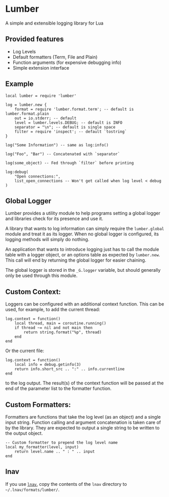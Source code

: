 # Lumber

A simple and extensible logging library for Lua

## Provided features

- Log Levels
- Default formatters (Term, File and Plain)
- Function arguments (for expensive debugging info)
- Simple extension interface

## Example

	local lumber = require 'lumber'

	log = lumber.new {
		format = require 'lumber.format.term'; -- default is lumber.format.plain
		out = io.stderr; -- default
		level = lumber.levels.DEBUG; -- default is INFO
		separator = "\n"; -- default is single space
		filter = require 'inspect'; -- default `tostring`
	}

	log("Some Information") -- same as log:info()

	log("Foo", "Bar") -- Concatenated with `separator`

	log(some_object) -- Fed through `filter` before printing

	log:debug(
		"Open connections:",
		list_open_connections -- Won't get called when log level < debug
	)

## Global Logger

Lumber provides a utility module to help programs setting a global logger and
libraries check for its presence and use it.

A library that wants to log information can simply require the `lumber.global`
module and treat it as its logger. When no global logger is configured, its
logging methods will simply do nothing.

An application that wants to introduce logging just has to call the module table
with a logger object, or an options table as expected by `lumber.new`. This call
will end by returning the global logger for easier chaining.

The global logger is stored in the `_G.logger` variable, but should generally
only be used through this module.

## Custom Context:

Loggers can be configured with an additional context function.
This can be used, for example, to add the current thread:

	log.context = function() 
		local thread, main = coroutine.running()
		if thread ~= nil and not main then
			return string.format("%p", thread)
		end
	end

Or the current file:

	log.context = function()
		local info = debug.getinfo(3)
		return info.short_src .. ":" .. info.currentline
	end

to the log output. The result(s) of the context function will be passed at the
end of the parameter list to the formatter function.

## Custom Formatters:

Formatters are functions that take the log level (as an object) and a single
input string. Function calling and argument concatenation is taken care of by
the library. They are expected to output a single string to be written to the
output object.

	-- Custom formatter to prepend the log level name
	local my_formatter(level, input)
		return level.name .. " : " .. input
	end

## lnav

If you use [`lnav`](https://lnav.org), copy the contents of the `lnav` directory
to `~/.lnav/formats/lumber/`.

